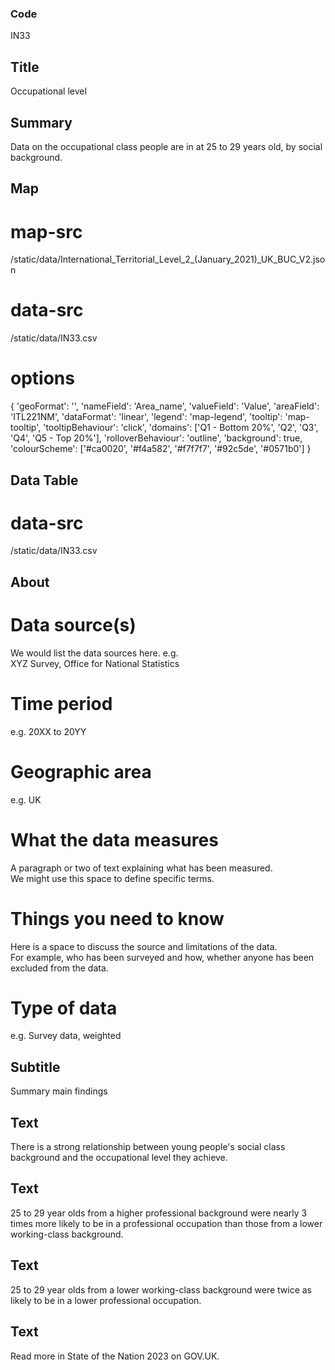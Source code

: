 ### Code
IN33

## Title
Occupational level

## Summary
Data on the occupational class people are in at 25 to 29 years old, by social background.

## Map
# map-src
/static/data/International_Territorial_Level_2_(January_2021)_UK_BUC_V2.json

# data-src
/static/data/IN33.csv

# options
{ 'geoFormat': '', 'nameField': 'Area_name', 'valueField': 'Value', 'areaField': 'ITL221NM', 'dataFormat': 'linear', 'legend': 'map-legend', 'tooltip': 'map-tooltip', 'tooltipBehaviour': 'click', 'domains': ['Q1 - Bottom 20%', 'Q2', 'Q3', 'Q4', 'Q5 - Top 20%'], 'rolloverBehaviour': 'outline', 'background': true, 'colourScheme': ['#ca0020', '#f4a582', '#f7f7f7', '#92c5de', '#0571b0'] }

## Data Table
# data-src
/static/data/IN33.csv

## About
# Data source(s)
We would list the data sources here. e.g.<br>
XYZ Survey, Office for National Statistics

# Time period
e.g. 20XX to 20YY

# Geographic area
e.g. UK

# What the data measures
A paragraph or two of text explaining what has been measured.<br>
We might use this space to define specific terms.

# Things you need to know
Here is a space to discuss the source and limitations of the data.<br>
For example, who has been surveyed and how, whether anyone has been excluded from the data.

# Type of data
e.g. Survey data, weighted

## Subtitle
Summary main findings

## Text
There is a strong relationship between young people's social class background and the occupational level they achieve.

## Text
25 to 29 year olds from a higher professional background were nearly 3 times more likely to be in a professional occupation than those from a lower working-class background.

## Text
25 to 29 year olds from a lower working-class background were twice as likely to be in a lower professional occupation.

## Text
Read more in State of the Nation 2023 on GOV.UK.
